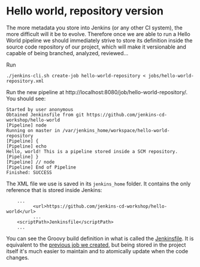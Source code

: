 # Hello world, repository version

The more metadata you store into Jenkins (or any other CI system), the more difficult will it be to evolve. Therefore once we are able to run a Hello World pipeline we should immediately strive to store its definition inside the source code repository of our project, which will make it versionable and capable of being branched, analyzed, reviewed...

Run
```
./jenkins-cli.sh create-job hello-world-repository < jobs/hello-world-repository.xml
```

Run the new pipeline at http://localhost:8080/job/hello-world-repository/. You should see:

```
Started by user anonymous
Obtained Jenkinsfile from git https://github.com/jenkins-cd-workshop/hello-world
[Pipeline] node
Running on master in /var/jenkins_home/workspace/hello-world-repository
[Pipeline] {
[Pipeline] echo
Hello, world! This is a pipeline stored inside a SCM repository.
[Pipeline] }
[Pipeline] // node
[Pipeline] End of Pipeline
Finished: SUCCESS
```

The XML file we use is saved in its `jenkins_home` folder. It contains the only reference that is stored inside Jenkins:
```
    ...
          <url>https://github.com/jenkins-cd-workshop/hello-world</url>
          ...
    <scriptPath>Jenkinsfile</scriptPath>
    ...
```

You can see the Groovy build definition in what is called the [Jenkinsfile](https://github.com/jenkins-cd-workshop/hello-world/blob/master/Jenkinsfile). It is equivalent to the [previous job we created](hello_world.md), but being stored in the project itself it's much easier to maintain and to atomically update when the code changes.
